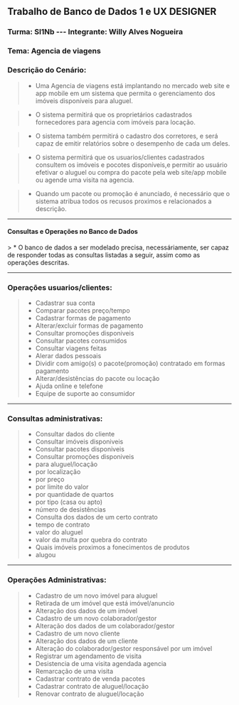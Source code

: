 ## Trabalho de Banco de Dados 1 e UX DESIGNER


### Turma: SI1Nb          ---    Integrante: Willy Alves Nogueira
### Tema: Agencia de viagens
### Descrição do Cenário:
> * Uma Agencia de viagens está implantando no mercado web site e app mobile em um sistema que permita o gerenciamento dos imóveis disponíveis para aluguel.

> * O sistema permitirá que os proprietários cadastrados fornecedores para agencia com imóveis para locação.

> * O sistema também permitirá o cadastro dos corretores, e será capaz de emitir relatórios sobre o desempenho de cada um deles.

> * O sistema permitirá que os usuarios/clientes cadastrados consultem os imóveis e pocotes disponíveis,e permitir ao usuário efetivar o 
aluguel ou compra do pacote pela web site/app mobile ou agende uma visita na agencia.

> * Quando um pacote ou promoção é anunciado, é necessário que o sistema atribua todos os recusos proximos e relacionados a descrição.
<hr>
<h4> Consultas e Operações no Banco de Dados</h4>
> * O banco de dados a ser modelado precisa, necessáriamente, ser capaz de responder todas as consultas listadas a seguir, assim como as operações descritas.
<hr>
<h3> Operações usuarios/clientes:</h3>

> * Cadastrar sua conta
> * Comparar pacotes preço/tempo
> * Cadastrar formas de pagamento
> * Alterar/excluir formas de pagamento
> * Consultar promoções disponiveis
> * Consultar pacotes consumidos
> * Consultar viagens feitas
> * Alerar dados pessoais
> * Dividir com amigo(s) o pacote(promoção) contratado em formas pagamento
> * Alterar/desistências do pacote ou locação
> * Ajuda online e telefone
> * Equipe de suporte ao consumidor

<hr>
<h3> Consultas administrativas:</h3> 

> * Consultar dados do cliente
> * Consultar imóveis disponiveis
> * Consultar pacotes disponiveis
> * Consultar promoções disponiveis
> * para aluguel/locação
> * por localização
> * por preço
> * por limite do valor
> * por quantidade de quartos
> * por tipo (casa ou apto)
> * número de desistências
> * Consulta dos dados de um certo contrato
> * tempo de contrato
> * valor do aluguel
> * valor da multa por quebra do contrato
> * Quais imóveis proximos a fonecimentos de produtos
> * alugou

<hr>
<h3> Operações Administrativas:</h3> 

> * Cadastro de um novo imóvel para aluguel
> * Retirada de um imóvel que está imóvel/anuncio
> * Alteração dos dados de um imóvel
> * Cadastro de um novo colaborador/gestor
> * Alteração dos dados de um colaborador/gestor
> * Cadastro de um novo cliente
> * Alteração dos dados de um cliente
> * Alteração do colaborador/gestor responsável por um imóvel
> * Registrar um agendamento de visita
> * Desistencia de uma visita agendada agencia
> * Remarcação de uma visita
> * Cadastrar contrato de venda pacotes
> * Cadastrar contrato de aluguel/locação
> * Renovar contrato de aluguel/locação

